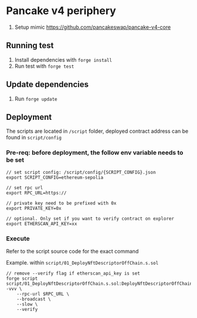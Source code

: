 # Pancake v4 periphery

1. Setup mimic https://github.com/pancakeswap/pancake-v4-core

## Running test

1. Install dependencies with `forge install`
2. Run test with `forge test`

## Update dependencies

1. Run `forge update`

## Deployment

The scripts are located in `/script` folder, deployed contract address can be found in `script/config`

### Pre-req: before deployment, the follow env variable needs to be set
```
// set script config: /script/config/{SCRIPT_CONFIG}.json
export SCRIPT_CONFIG=ethereum-sepolia

// set rpc url 
export RPC_URL=https://

// private key need to be prefixed with 0x
export PRIVATE_KEY=0x

// optional. Only set if you want to verify contract on explorer
export ETHERSCAN_API_KEY=xx
```

### Execute

Refer to the script source code for the exact command 

Example. within `script/01_DeployNftDescriptorOffChain.s.sol`
```
// remove --verify flag if etherscan_api_key is set
forge script script/01_DeployNftDescriptorOffChain.s.sol:DeployNftDescriptorOffChainScript -vvv \
    --rpc-url $RPC_URL \
    --broadcast \
    --slow \
    --verify
```